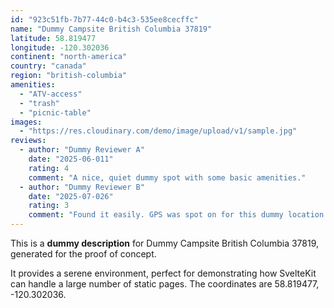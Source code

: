 ```yaml
---
id: "923c51fb-7b77-44c0-b4c3-535ee8cecffc"
name: "Dummy Campsite British Columbia 37819"
latitude: 58.819477
longitude: -120.302036
continent: "north-america"
country: "canada"
region: "british-columbia"
amenities:
  - "ATV-access"
  - "trash"
  - "picnic-table"
images:
  - "https://res.cloudinary.com/demo/image/upload/v1/sample.jpg"
reviews:
  - author: "Dummy Reviewer A"
    date: "2025-06-011"
    rating: 4
    comment: "A nice, quiet dummy spot with some basic amenities."
  - author: "Dummy Reviewer B"
    date: "2025-07-026"
    rating: 3
    comment: "Found it easily. GPS was spot on for this dummy location."
---
```


This is a **dummy description** for Dummy Campsite British Columbia 37819, generated for the proof of concept.

It provides a serene environment, perfect for demonstrating how SvelteKit can handle a large number of static pages. The coordinates are 58.819477, -120.302036.
